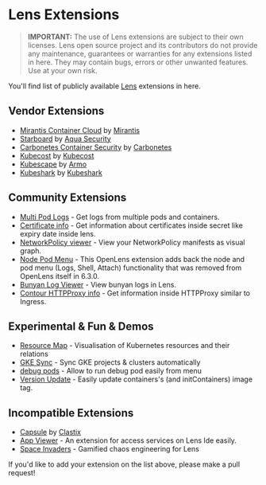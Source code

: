 # Lens Extensions

> **IMPORTANT:** The use of Lens extensions are subject to their own licenses. Lens open source project and its contributors do not provide any maintenance, guarantees or warranties for any extensions listed in here. They may contain bugs, errors or other unwanted features. Use at your own risk.

You'll find list of publicly available [Lens](https://k8slens.dev) extensions in here.

## Vendor Extensions

- [Mirantis Container Cloud](https://github.com/Mirantis/lens-extension-cc/) by [Mirantis](https://mirantis.com)
- [Starboard](https://github.com/aquasecurity/starboard-lens-extension) by [Aqua Security](https://www.aquasec.com/)
- [Carbonetes Container Security](https://github.com/carbonetes/carbonetes-lens-extension) by [Carbonetes](https://carbonetes.com/)
- [Kubecost](https://github.com/kubecost/kubecost-lens-extension) by [Kubecost](https://kubecost.com)
- [Kubescape](https://github.com/kubescape/lens-extension) by [Armo](https://www.armosec.io/)
- [Kubeshark](https://github.com/kubeshark/lens) by [Kubeshark](https://kubeshark.co/)

## Community Extensions

- [Multi Pod Logs](https://github.com/andrea-falco/lens-multi-pod-logs) - Get logs from multiple pods and containers.
- [Certificate info](https://github.com/jkroepke/lens-extension-certificate-info) - Get information about certificates inside secret like expiry date inside lens.
- [NetworkPolicy viewer](https://github.com/artturik/lens-extension-network-policy-viewer) - View your NetworkPolicy manifests as visual graph.
- [Node Pod Menu](https://github.com/alebcay/openlens-node-pod-menu) - This OpenLens extension adds back the node and pod menu (Logs, Shell, Attach) functionality that was removed from OpenLens itself in 6.3.0.
- [Bunyan Log Viewer](https://github.com/jdinsel-xealth/bunyan-lens-ext) - View bunyan logs in Lens.
- [Contour HTTPProxy info](https://github.com/nefelim4ag/lens-extension-httpproxy-info) - Get information inside HTTPProxy similar to Ingress.

## Experimental & Fun & Demos

- [Resource Map](https://github.com/nevalla/lens-resource-map-extension) - Visualisation of Kubernetes resources and their relations
- [GKE Sync](https://github.com/jakolehm/lens-extension-gke-sync) - Sync GKE projects & clusters automatically
- [debug pods](https://github.com/pashevskii/debug-pods-lens-extension) - Allow to run debug pod easily from menu
- [Version Update](https://github.com/ottimis/lens-version-update) - Easily update containers's (and initContainers) image tag.

## Incompatible Extensions
- [Capsule](https://github.com/clastix/capsule-lens-extension) by [Clastix](https://clastix.io/)
- [App Viewer](https://github.com/kocyigitkim/lens-app-viewer) - An extension for access services on Lens Ide easily.
- [Space Invaders](https://github.com/chenhunghan/lens-ext-invaders) - Gamified chaos engineering for Lens

If you'd like to add your extension on the list above, please make a pull request!
